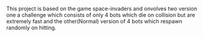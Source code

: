 This project is based on the game space-invaders and onvolves two version one a challenge which consists of only 4 bots which die on collision but are extremely fast and the other(Normal) version of 4 bots which respawn randomly on hitting.
